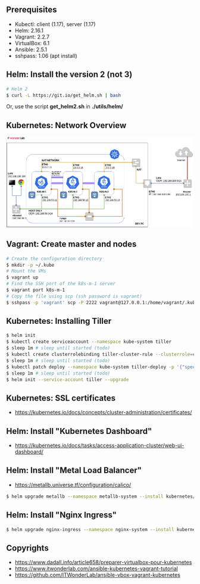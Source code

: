 ## Prerequisites

- Kubectl: client (1.17), server (1.17)
- Helm: 2.16.1
- Vagrant: 2.2.7
- VirtualBox: 6.1
- Ansible: 2.5.1
- sshpass: 1.06 (apt install)

## Helm: Install the version 2 (not 3)

```sh
# Helm 2
$ curl -L https://git.io/get_helm.sh | bash
```

Or, use the script __get_helm2.sh__ in __./utils/helm/__

## Kubernetes: Network Overview

![Overview](./ansible-kubernetes-vagrant-tutorial-Overview.png)

## Vagrant: Create master and nodes

```sh
# Create the configuration directory
$ mkdir -p ~/.kube
# Mount the VMs
$ vagrant up
# Find the SSH port of the k8s-m-1 server
$ vagrant port k8s-m-1
# Copy the file using scp (ssh password is vagrant)
$ sshpass -p 'vagrant' scp -P 2222 vagrant@127.0.0.1:/home/vagrant/.kube/config ~/.kube/config
```

## Kubernetes: Installing Tiller

```sh
$ helm init
$ kubectl create serviceaccount --namespace kube-system tiller
$ sleep 1m # sleep until started (todo)
$ kubectl create clusterrolebinding tiller-cluster-rule --clusterrole=cluster-admin --serviceaccount=kube-system:tiller
$ sleep 1m # sleep until started (todo)
$ kubectl patch deploy --namespace kube-system tiller-deploy -p '{"spec":{"template":{"spec":{"serviceAccount":"tiller"}}}}'
$ sleep 1m # sleep until started (todo)
$ helm init --service-account tiller --upgrade
```

## Kubernetes: SSL certificates

- https://kubernetes.io/docs/concepts/cluster-administration/certificates/

## Helm: Install "Kubernetes Dashboard"

- https://kubernetes.io/docs/tasks/access-application-cluster/web-ui-dashboard/

## Helm: Install "Metal Load Balancer"

- https://metallb.universe.tf/configuration/calico/

```sh
$ helm upgrade metallb --namespace metallb-system --install kubernetes/metallb --values kubernetes/metallb-values.yaml
```

## Helm: Install "Nginx Ingress"

```sh
$ helm upgrade nginx-ingress --namespace nginx-system --install kubernetes/nginx-ingress --values kubernetes/nginx-ingress-values.yaml
```

## Copyrights

- https://www.dadall.info/article658/preparer-virtualbox-pour-kubernetes
- https://www.itwonderlab.com/ansible-kubernetes-vagrant-tutorial
- https://github.com/ITWonderLab/ansible-vbox-vagrant-kubernetes
